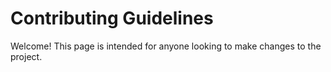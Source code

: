 # Contributing Guidelines

Welcome! This page is intended for anyone looking to make changes to the project.
